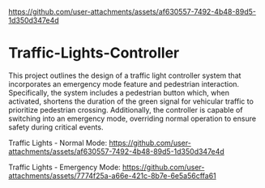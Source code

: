 https://github.com/user-attachments/assets/af630557-7492-4b48-89d5-1d350d347e4d
# Traffic-Lights-Controller
This project outlines the design of a traffic light controller system that incorporates an emergency mode feature and pedestrian interaction. Specifically, the system includes a pedestrian button which, when activated, shortens the duration of the green signal for vehicular traffic to prioritize pedestrian crossing. Additionally, the controller is capable of switching into an emergency mode, overriding normal operation to ensure safety during critical events.

Traffic Lights - Normal Mode:
https://github.com/user-attachments/assets/af630557-7492-4b48-89d5-1d350d347e4d

Traffic Lights - Emergency Mode:
https://github.com/user-attachments/assets/7774f25a-a66e-421c-8b7e-6e5a56cffa61
